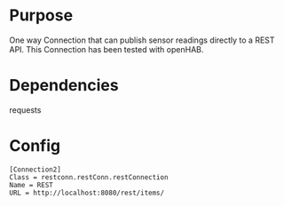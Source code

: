 # Purpose

One way Connection that can publish sensor readings directly to a REST API. 
This Connection has been tested with openHAB.

# Dependencies

requests

# Config

```
[Connection2]
Class = restconn.restConn.restConnection
Name = REST
URL = http://localhost:8080/rest/items/
```
